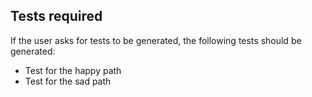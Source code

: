 ## Tests required
If the user asks for tests to be generated, the following tests should be generated:
- Test for the happy path
- Test for the sad path

